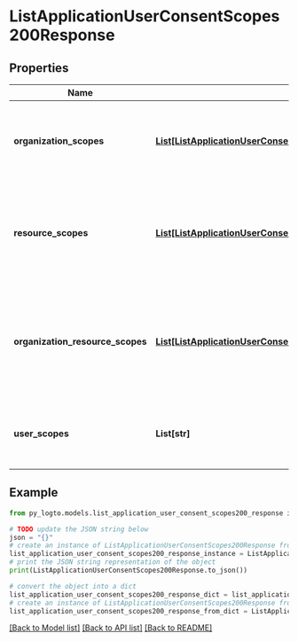 # ListApplicationUserConsentScopes200Response


## Properties

Name | Type | Description | Notes
------------ | ------------- | ------------- | -------------
**organization_scopes** | [**List[ListApplicationUserConsentScopes200ResponseOrganizationScopesInner]**](ListApplicationUserConsentScopes200ResponseOrganizationScopesInner.md) | A list of organization scope details assigned to the application. | 
**resource_scopes** | [**List[ListApplicationUserConsentScopes200ResponseResourceScopesInner]**](ListApplicationUserConsentScopes200ResponseResourceScopesInner.md) | A list of resource scope details grouped by resource id assigned to the application. | 
**organization_resource_scopes** | [**List[ListApplicationUserConsentScopes200ResponseResourceScopesInner]**](ListApplicationUserConsentScopes200ResponseResourceScopesInner.md) | A list of organization resource scope details grouped by resource id assigned to the application. | 
**user_scopes** | **List[str]** | A list of user scope enum value assigned to the application. | 

## Example

```python
from py_logto.models.list_application_user_consent_scopes200_response import ListApplicationUserConsentScopes200Response

# TODO update the JSON string below
json = "{}"
# create an instance of ListApplicationUserConsentScopes200Response from a JSON string
list_application_user_consent_scopes200_response_instance = ListApplicationUserConsentScopes200Response.from_json(json)
# print the JSON string representation of the object
print(ListApplicationUserConsentScopes200Response.to_json())

# convert the object into a dict
list_application_user_consent_scopes200_response_dict = list_application_user_consent_scopes200_response_instance.to_dict()
# create an instance of ListApplicationUserConsentScopes200Response from a dict
list_application_user_consent_scopes200_response_from_dict = ListApplicationUserConsentScopes200Response.from_dict(list_application_user_consent_scopes200_response_dict)
```
[[Back to Model list]](../README.md#documentation-for-models) [[Back to API list]](../README.md#documentation-for-api-endpoints) [[Back to README]](../README.md)


